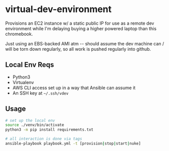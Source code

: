 # virtual-dev-environment
Provisions an EC2 instance w/ a static public IP for use as a remote dev environment while I'm delaying buying a higher powered laptop than this chromebook. 

Just using an EBS-backed AMI atm -- should assume the dev machine can / will be torn down regularly, so all work is pushed regularly into github.

## Local Env Reqs
- Python3
- Virtualenv
- AWS CLI access set up in a way that Ansible can assume it
- An SSH key at `~/.ssh/vdev`

## Usage
```bash
# set up the local env
source ./venv/bin/activate
python3 -m pip install requirements.txt

# all interaction is done via tags
ansible-playbook playbook.yml -t [provision|stop|start|nuke]
```